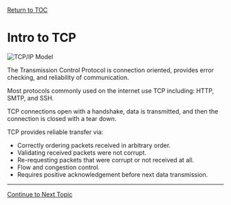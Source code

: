 <a href="https://github.com/CyberTrainingUSAF/08-Network-Programming/blob/master/00-Table-of-Contents.md" > Return to TOC </a>

# Intro to TCP

![TCP/IP Model](../.gitbook/assets/tcpip.PNG)

The Transmission Control Protocol is connection oriented, provides error checking, and reliability of communication.

Most protocols commonly used on the internet use TCP including: HTTP, SMTP, and SSH.

TCP connections open with a handshake, data is transmitted, and then the connection is closed with a tear down.

TCP provides reliable transfer via:

* Correctly ordering packets received in arbitrary order.
* Validating received packets were not corrupt.
* Re-requesting packets that were corrupt or not received at all.
* Flow and congestion control.
* Requires positive acknowledgement before next data transmission.

---

<a href="https://github.com/CyberTrainingUSAF/08-Network-Programming/blob/master/06-osi-layer-4/layer-4-devices.md" > Continue to Next Topic </a>
